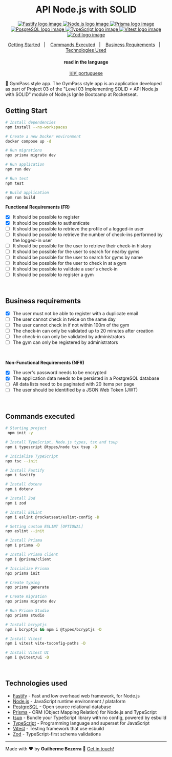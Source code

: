 <h1 align="center">
    <br>
    API Node.js with SOLID
</h1>

<p align="center">
  <a href="https://fastify.io">
    <img alt="Fastify logo image" src="https://img.shields.io/badge/fastify-20232A?style=flat&logo=fastify&logoColor=white">
  </a>

  <a href="https://nodejs.org">
    <img alt="Node.js logo image" src="https://img.shields.io/badge/node.js-v20.11.0-43853D?style=flat&logo=node.js&logoColor=white&labelColor=43853D&color=5a5a5a">
  </a>

  <a href="https://www.prisma.io">
    <img alt="Prisma logo image" src="https://img.shields.io/badge/Prisma-3982CE?style=flat&logo=Prisma&logoColor=white" />
  </a>

  <a href="https://www.postgresql.org">
    <img alt="PosgreSQL logo image" src="https://img.shields.io/badge/PostgreSQL-316192?style=flat-&logo=postgresql&logoColor=white"  />
  </a>

  <a href="https://www.typescriptlang.org">
    <img alt="TypeScript logo image" src="https://img.shields.io/badge/typescript-007acc?style=flat&logo=typescript&logoColor=white">
  </a>

  <a href="https://vitest.dev" alt="Vitest - Testing framework that use esbuild">
    <img alt="Vitest logo image" src="https://img.shields.io/badge/Vitest-FFA116?style=flat&logo=vitest&logoColor=white"  />
  </a>

  <a href="https://zod.dev" alt="Zod - TypeScript-first schema validation with static type inference">
    <img alt="Zod logo image" src="https://img.shields.io/badge/Zod-274d82?style=flat&logo=zod&logoColor=white" />
  </a>
</p>

<p align="center">
    <a href="#start" alt="Getting Started">Getting Started</a>&nbsp;&nbsp;&nbsp;|&nbsp;&nbsp;&nbsp;
    <a href="#commands" alt="Commands executed">Commands Executed</a>&nbsp;&nbsp;&nbsp;|&nbsp;&nbsp;&nbsp;
    <a href="#business" alt="Business requirements">Business Requirements</a>&nbsp;&nbsp;&nbsp;|&nbsp;&nbsp;&nbsp;
    <a href="#technologies" alt="Technologies used">Technologies Used</a>
</p>

<div align="center">
  <h4 align="center">read in the language</h4>
  <a href="https://github.com/gbdsantos/ignite/blob/master/nodejs/03-api-solid/README.pt-BR.md" hreflang="pt-br" alt="pt-br">🇧🇷 portuguese
  </a>
</div>

🍏 GymPass style app.
The GymPass style app is an application developed as part of Project 03 of the "Level 03 Implementing SOLID > API Node.js with SOLID" module of Node.js Ignite Bootcamp at Rocketseat.

## Getting Start <a name = "start"></a>

```bash
# Install dependencies
npm install --no-workspaces

# Create a new Docker environment
docker compose up -d

# Run migrations
npx prisma migrate dev

# Run application
npm run dev

# Run test
npm test

# Build application
npm run build
```

**Functional Requirements (FR)**

- [x] It should be possible to register
- [x] It should be possible to authenticate
- [ ] It should be possible to retrieve the profile of a logged-in user
- [ ] It should be possible to retrieve the number of check-ins performed by the logged-in user
- [ ] It should be possible for the user to retrieve their check-in history
- [ ] It should be possible for the user to search for nearby gyms
- [ ] It should be possible for the user to search for gyms by name
- [ ] It should be possible for the user to check in at a gym
- [ ] It should be possible to validate a user's check-in
- [ ] It should be possible to register a gym

<br>

## Business requirements <a name="business"></a>

- [x] The user must not be able to register with a duplicate email
- [ ] The user cannot check in twice on the same day
- [ ] The user cannot check in if not within 100m of the gym
- [ ] The check-in can only be validated up to 20 minutes after creation
- [ ] The check-in can only be validated by administrators
- [ ] The gym can only be registered by administrators

<br>

**Non-Functional Requirements (NFR)**

- [x] The user's password needs to be encrypted
- [x] The application data needs to be persisted in a PostgreSQL database
- [ ] All data lists need to be paginated with 20 items per page
- [ ] The user should be identified by a JSON Web Token (JWT)

<br>

## Commands executed <a name = "commands"></a>

```bash
# Starting project
 npm init -y

# Install TypeScript, Node.js types, tsx and tsup
npm i typescript @types/node tsx tsup -D

# Inicialize TypeScript
npx tsc --init

# Install Fastify
npm i fastify

# Install dotenv
npm i dotenv

# Install Zod
npm i zod

# Install ESLint
npm i eslint @rocketseat/eslint-config -D

# Setting custom ESLINT [OPTIONAL]
npx eslint --init

# Install Prisma
npm i prisma -D

# Install Prisma client
npm i @prisma/client

# Inicialize Prisma
npx prisma init

# Create typing
npx prisma generate

# Create migration
npx prisma migrate dev

# Run Prisma Studio
npx prisma studio

# Install bcryptjs
npm i bcryptjs && npm i @types/bcryptjs -D

# Install Vitest
npm i vitest vite-tsconfig-paths -D

# Install Vitest UI
npm i @vitest/ui -D
```

<br>

## Technologies used <a name="technologies"></a>

- [Fastify](https://fastify.io "Fastify - Fast and low overhead web framework, for Node.js") - Fast and low overhead web framework, for Node.js
- [Node.js](https://nodejs.org "Node.js") - JavaScript runtime environment / plataform
- [PostgreSQL](https://www.postgresql.org "PostgreSQL") - Open source relational database
- [Prisma](https://www.prisma.io "Prisma ORM") - ORM (Object Mapping Relation) for Node.js and TypeScript
- [tsup](https://tsup.egoist.dev "tsup - Bundle your TypeScript library with no config, powered by esbuild") - Bundle your TypeScript library with no config, powered by esbuild
- [TypeScript](https://www.typescriptlang.org "TypeScript") - Programming language and superset for JavaScript
- [Vitest](https://vitest.dev "Vitest - Testing framework that use esbuild") - Testing framework that use esbuild
- [Zod](https://zod.dev "Zod") - TypeScript-first schema validations

---

Made with ♥ by **Guilherme Bezerra** 👋 [Get in touch!](https://www.linkedin.com/in/gbdsantos)
